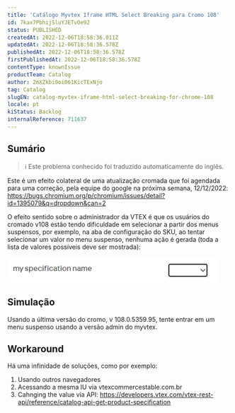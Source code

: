 ```yaml
---
title: 'Catálogo Myvtex Iframe HTML Select Breaking para Cromo 108'
id: 7kax7PbhijSluYJETvOe92
status: PUBLISHED
createdAt: 2022-12-06T18:58:36.011Z
updatedAt: 2022-12-06T18:58:36.578Z
publishedAt: 2022-12-06T18:58:36.578Z
firstPublishedAt: 2022-12-06T18:58:36.578Z
contentType: knownIssue
productTeam: Catalog
author: 2mXZkbi0oi061KicTExNjo
tag: Catalog
slugEN: catalog-myvtex-iframe-html-select-breaking-for-chrome-108
locale: pt
kiStatus: Backlog
internalReference: 711637
---
```


## Sumário

>ℹ️ Este problema conhecido foi traduzido automaticamente do inglês.



Este é um efeito colateral de uma atualização cromada que foi agendada para uma correção, pela equipe do google na próxima semana, 12/12/2022: https://bugs.chromium.org/p/chromium/issues/detail?id=1395079&q=dropdown&can=2

O efeito sentido sobre o administrador da VTEX é que os usuários do cromado v108 estão tendo dificuldade em selecionar a partir dos menus suspensos, por exemplo, na aba de configuração do SKU, ao tentar selecionar um valor no menu suspenso, nenhuma ação é gerada (toda a lista de valores possíveis deve ser mostrada):

 ![](https://raw.githubusercontent.com/vtexdocs/help-center-content/refs/heads/main/docs/pt/known-issues/Catalog/catalogo-myvtex-iframe-html-select-breaking-para-cromo-108_1.png)




##

## Simulação


Usando a última versão do cromo, v 108.0.5359.95, tente entrar em um menu suspenso usando a versão admin do myvtex.


##

## Workaround


Há uma infinidade de soluções, como por exemplo:

1) Usando outros navegadores
2) Acessando a mesma IU via vtexcommercestable.com.br
3) Cahnging the value via API: https://developers.vtex.com/vtex-rest-api/reference/catalog-api-get-product-specification

